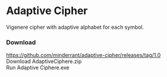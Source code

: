 # Adaptive Cipher

Vigenere cipher with adaptive alphabet for each symbol.

### Download

https://github.com/minderrant/adaptive-cipher/releases/tag/1.0  
Download AdaptiveCiphere.zip  
Run Adaptive Ciphere.exe
